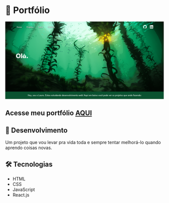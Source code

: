 # :octopus: Portfólio

![Preview Portfolio](./imgs/Desktop-Preview.png)

## Acesse meu portfólio <a href="https://lauropera.github.io/">AQUI</a>

## :satellite: Desenvolvimento

Um projeto que vou levar pra vida toda e sempre tentar melhorá-lo quando aprendo coisas novas.

## :hammer_and_wrench: Tecnologias

* HTML
* CSS
* JavaScript
* React.js
